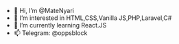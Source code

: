 - 👋 Hi, I’m @MateNyari
- 👀 I’m interested in HTML,CSS,Vanilla JS,PHP,Laravel,C#
- 🌱 I’m currently learning React.JS
- 📫 Telegram: @oppsblock

<!---
MateNyari/MateNyari is a ✨ special ✨ repository because its `README.md` (this file) appears on your GitHub profile.
You can click the Preview link to take a look at your changes.
--->
